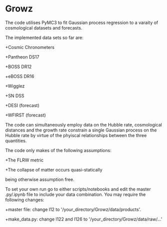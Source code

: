 # Growz
The code utilises PyMC3 to fit Gaussian process regression to a varaity of cosmological datasets and forecasts. 

The implemented data sets so far are:

+Cosmic Chronometers

+Pantheon DS17

+BOSS DR12

+eBOSS DR16

+Wigglez 

+SN DSS

+DESI (forecast)

+WFIRST (forecast)

The code can simultaneously employ data on the Hubble rate, cosmological distances and the growth rate constrain a single Gaussian process on the Hubble rate by virtue of the phyiscal relationships between the three quantities.

The code only makes of the following assumptions:

+The FLRW metric

+The collapse of matter occurs quasi-statically

being otherwise assumption free.

To set your own run go to either scripts/notebooks and edit the master .py/.ipynb file to include your data combination.
You may require the following changes:

+master file: change l12 to '/your_directory/Growz/data/products'.

+make_data.py: change l122 and l126 to '/your_directory/Growz/data/raw/...'
